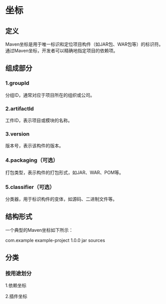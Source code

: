 # 坐标

## 定义

Maven坐标是用于唯一标识和定位项目构件（如JAR包、WAR包等）的标识符。通过Maven坐标，开发者可以精确地指定项目的依赖项。

## 组成部分

### 1.groupId

分组ID，通常对应于项目所在的组织或公司。

### 2.artifactId

工件ID，表示项目或模块的名称。

### 3.version

版本号，表示该构件的版本。

### 4.packaging（可选）

打包类型，表示构件的打包形式，如JAR、WAR、POM等。

### 5.classifier（可选）

分类器，用于标识构件的变体，如源码、二进制文件等。

## 结构形式

一个典型的Maven坐标如下所示：

<dependency>
    <groupId>com.example</groupId>
    <artifactId>example-project</artifactId>
    <version>1.0.0</version>
    <packaging>jar</packaging>
    <classifier>sources</classifier>
</dependency>

## 分类

### 按用途划分

1.依赖坐标

2.插件坐标